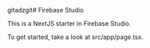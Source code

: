 gitadzgit# Firebase Studio

This is a NextJS starter in Firebase Studio.

To get started, take a look at src/app/page.tsx.
